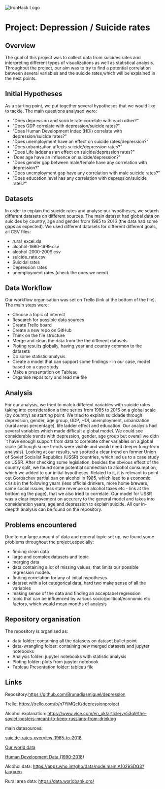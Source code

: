 ![IronHack Logo](https://s3-eu-west-1.amazonaws.com/ih-materials/uploads/upload_d5c5793015fec3be28a63c4fa3dd4d55.png)

# Project: Depression / Suicide rates

## Overview

The goal of this project was to collect data from suicides rates and interpreting different types of visualizations as well as statistical analysis. Throughout the project, our aim was to try to find a potential correlation between several variables and the suicide rates,which will be explained in the next points. 


## Initial Hypotheses

As a starting point, we put together several hypotheses that we would like to tackle. The main questions analysed were:

- "Does depression and suicide rate correlate with each other?"
- "Does GDP correlate with depression/suicide rates?"
- "Does Human Development Index (HDI) correlate with depression/suicide rates?"
- "Does unemployment have an effect on suicide rates/depression?"
- "Does urbanization affects suicide/depression rates?"
- "Does Life ladder as an effect on suicide/depression rates?"
- 'Does age have an influence on suicide/depression?"
- "Does gender gap between male/female have any correlation with depression?"
- "Does unemployment gap have any correlation with male suicide rates?"
- "Does education level has any correlation with depression/suicide rates?" 


## Datasets

In order to explain the suicide rates and analyse our hypotheses, we search different datasets on different sources. The main dataset had global data on suicides by country, age and gender from 1985 to 2016 (the data had some gaps as expected). We used different datasets for different different goals, all CSV files:
- rural_excel.xls
- alcohol-1980-1999.csv
- alcohol-2000-2009.csv
- suicide_rate.csv
- Suicidal rates
- Depression rates
- unemployment rates
(check the ones we need)


## Data Workflow

Our workflow organisation was set on Trello (link at the bottom of the file). The main steps were:

* Choose a topic of interest
* Research for possible data sources
* Create Trello board
* Create a new repo on GitHub
* Think on the file structure
* Merge and clean the data from the the different datasets
* Ploting results globally, having year and country common to the datasets
* Do some statistic analysis
* Create a model that can support some findings - in our case, model based on a case study
* Make a presentation on Tableau
* Organise repository and read me file

## Analysis

For our analysis, we tried to match different variables with suicide rates taking into consideration a time series from 1985 to 2016 on a global scale (by country) as starting point. We tried to explain suicidade through depression, gender, age group, GDP, HDI, unemployment, urbanization (rural areas percentage), life ladder effect and education. Our analysis had several variables which made difficult a global model. We could see considerable trends with depression, gender, age group but overall we didn´t have enough support from data to correlate other variables on a global scale (although some trends were visible and would need deeper long-term analysis). Looking at our results, we spotted a clear trend on former Union of Soviet Socialist Republics (USSR) countries, which led us to a case study on USSR. After checking some legislation, besides the obvious effect of the country split, we found some potential connection to alcohol consumption, which we added to our initial hypotheses. Related to it, it is relevant to point out Gorbachev partial ban on alcohol in 1985, which lead to a economic crisis in the following years (less official drinkers, more home brewers, same social issues, less state revenue on alcohol taxes etc - link at the bottom og the page), that we also tried to correlate. Our model for USSR was a clear improvement on accurary to the general model and takes into consideration years, age and depression to explain suicide. All our in-deepth analysis can be found on the repository.


## Problems encountered

Due to our large amount of data and general topic set up, we found some problems throughout the project,especially:

* finding clean data
* large and complex datasets and topic
* merging data
* data containing a lot of missing values, that limits our possible regression models
* finding correlation for any of initial hypotheses 
* dataset with a lot categorical data, hard two make sense of all the variables
* making sense of the data and finding an acceptabel regression
* topic that can be influenced by various socio/political/economic etc factors, which would mean months of analysis


## Repository organisation

The repository is organised as:

- data folder: containing all the datasets on dataset bullet point
- data-wrangling folder: containing new merged datasets and jupyter notebooks
- Analysis folder: jupyter notebooks with statistic analysis
- Ploting folder: plots from jupyter notebook
- Tableau Presentation folder: tableau file  


## Links

Repository:https://github.com/Brunadiasmiguel/depression

Trello: https://trello.com/b/n7YiMQcK/depressionproject

Alcohol explanation: https://www.vice.com/en_uk/article/vv53q9/the-soviet-posters-meant-to-keep-russians-from-drinking


main datasources: 

<a href='https://www.kaggle.com/russellyates88/suicide-rates-overview-1985-to-2016'>suicide-rates-overview-1985-to-2016</a>

<a href='https://ourworldindata.org/'>Our world data</a>

<a href='http://hdr.undp.org/en/data'>Human Development Data (1990-2018)</a>

Alcohol data: https://apps.who.int/gho/data/node.main.A1029SDG3?lang=en

Rural area data: https://data.worldbank.org/
